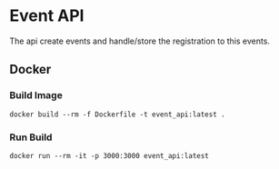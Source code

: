 # Event API

The api create events and handle/store the registration to this events.


## Docker

### Build Image

`docker build --rm -f Dockerfile -t event_api:latest .`

### Run Build

`docker run --rm -it -p 3000:3000 event_api:latest`